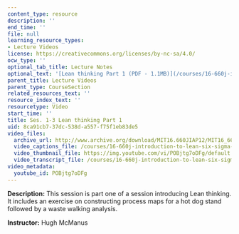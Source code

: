 ```yaml
---
content_type: resource
description: ''
end_time: ''
file: null
learning_resource_types:
- Lecture Videos
license: https://creativecommons.org/licenses/by-nc-sa/4.0/
ocw_type: ''
optional_tab_title: Lecture Notes
optional_text: '[Lean thinking Part 1 (PDF - 1.1MB)](/courses/16-660j-introduction-to-lean-six-sigma-methods-january-iap-2012/resources/mit16_660jiap12_1-3part1)'
parent_title: Lecture Videos
parent_type: CourseSection
related_resources_text: ''
resource_index_text: ''
resourcetype: Video
start_time: ''
title: Ses. 1-3 Lean thinking Part 1
uid: 8ca91cb7-37dc-538d-a557-f75f1eb83de5
video_files:
  archive_url: http://www.archive.org/download/MIT16.660JIAP12/MIT16_660JIAP12_ses1-3-1_300k.mp4
  video_captions_file: /courses/16-660j-introduction-to-lean-six-sigma-methods-january-iap-2012/ffdcc93d425a5192bd1a2ea8e77976ad_POBjtg7oDFg.vtt
  video_thumbnail_file: https://img.youtube.com/vi/POBjtg7oDFg/default.jpg
  video_transcript_file: /courses/16-660j-introduction-to-lean-six-sigma-methods-january-iap-2012/ac3e2cb14876fbf47c1d802ad37059b0_POBjtg7oDFg.pdf
video_metadata:
  youtube_id: POBjtg7oDFg
---
```


**Description:** This session is part one of a session introducing Lean thinking. It includes an exercise on constructing process maps for a hot dog stand followed by a waste walking analysis.

**Instructor:** Hugh McManus

